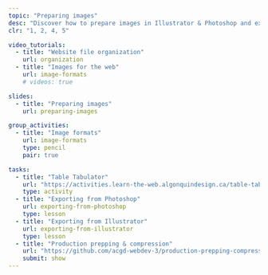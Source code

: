 ```yaml
---
topic: "Preparing images"
desc: "Discover how to prepare images in Illustrator & Photoshop and export them properly for the web."
clr: "1, 2, 4, 5"

video_tutorials:
  - title: "Website file organization"
    url: organization
  - title: "Images for the web"
    url: image-formats
    # videos: true

slides:
  - title: "Preparing images"
    url: preparing-images

group_activities:
  - title: "Image formats"
    url: image-formats
    type: pencil
    pair: true

tasks:
  - title: "Table Tabulator"
    url: "https://activities.learn-the-web.algonquindesign.ca/table-tabulator/"
    type: activity
  - title: "Exporting from Photoshop"
    url: exporting-from-photoshop
    type: lesson
  - title: "Exporting from Illustrator"
    url: exporting-from-illustrator
    type: lesson
  - title: "Production prepping & compression"
    url: "https://github.com/acgd-webdev-3/production-prepping-compression"
    submit: show
---
```

